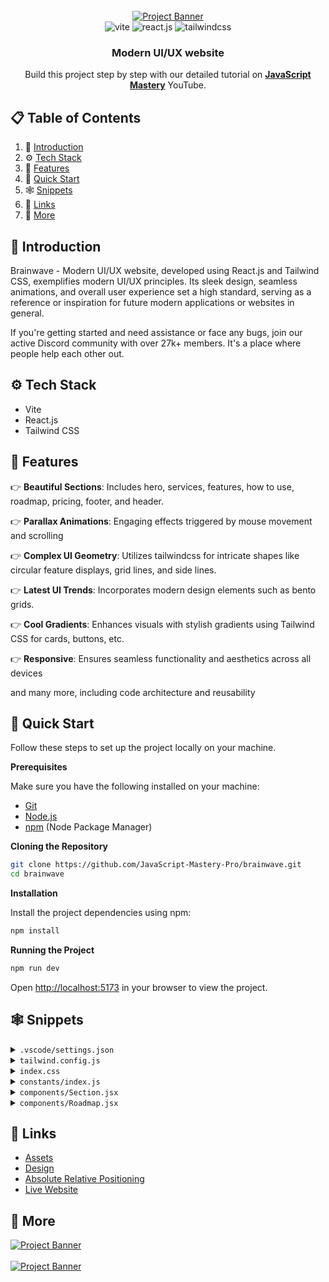<div align="center">
  <br />
    <a href="https://youtu.be/B91wc5dCEBA" target="_blank">
      <img src="https://i.ibb.co/Kqdv8j1/Image-from.png" alt="Project Banner">
    </a>
  <br />

  <div>
    <img src="https://img.shields.io/badge/-Vite-black?style=for-the-badge&logoColor=white&logo=vite&color=646CFF" alt="vite" />
    <img src="https://img.shields.io/badge/-React_JS-black?style=for-the-badge&logoColor=white&logo=react&color=61DAFB" alt="react.js" />
    <img src="https://img.shields.io/badge/-Tailwind_CSS-black?style=for-the-badge&logoColor=white&logo=tailwindcss&color=06B6D4" alt="tailwindcss" />
  </div>

  <h3 align="center">Modern UI/UX website</h3>

   <div align="center">
     Build this project step by step with our detailed tutorial on <a href="https://www.youtube.com/@javascriptmastery/videos" target="_blank"><b>JavaScript Mastery</b></a> YouTube.
    </div>
</div>

## 📋 <a name="table">Table of Contents</a>

1. 🤖 [Introduction](#introduction)
2. ⚙️ [Tech Stack](#tech-stack)
3. 🔋 [Features](#features)
4. 🤸 [Quick Start](#quick-start)
5. 🕸️ [Snippets](#snippets)
6. 🔗 [Links](#links)
7. 🚀 [More](#more)



## <a name="introduction">🤖 Introduction</a>

Brainwave - Modern UI/UX website, developed using React.js and Tailwind CSS, exemplifies modern UI/UX principles. Its sleek design, seamless animations, and overall user experience set a high standard, serving as a reference or inspiration for future modern applications or websites in general.

If you're getting started and need assistance or face any bugs, join our active Discord community with over 27k+ members. It's a place where people help each other out.

## <a name="tech-stack">⚙️ Tech Stack</a>

- Vite
- React.js
- Tailwind CSS

## <a name="features">🔋 Features</a>

👉 **Beautiful Sections**: Includes hero, services, features, how to use, roadmap, pricing, footer, and header.

👉 **Parallax Animations**: Engaging effects triggered by mouse movement and scrolling

👉 **Complex UI Geometry**: Utilizes tailwindcss for intricate shapes like circular feature displays, grid lines, and side lines.

👉 **Latest UI Trends**: Incorporates modern design elements such as bento grids.

👉 **Cool Gradients**: Enhances visuals with stylish gradients using Tailwind CSS for cards, buttons, etc.

👉 **Responsive**: Ensures seamless functionality and aesthetics across all devices

and many more, including code architecture and reusability

## <a name="quick-start">🤸 Quick Start</a>

Follow these steps to set up the project locally on your machine.

**Prerequisites**

Make sure you have the following installed on your machine:

- [Git](https://git-scm.com/)
- [Node.js](https://nodejs.org/en)
- [npm](https://www.npmjs.com/) (Node Package Manager)

**Cloning the Repository**

```bash
git clone https://github.com/JavaScript-Mastery-Pro/brainwave.git
cd brainwave
```

**Installation**

Install the project dependencies using npm:

```bash
npm install
```

**Running the Project**

```bash
npm run dev
```

Open [http://localhost:5173](http://localhost:5173) in your browser to view the project.

## <a name="snippets">🕸️ Snippets</a>

<details>
<summary><code>.vscode/settings.json</code></summary>

```json
{
  "editor.defaultFormatter": "esbenp.prettier-vscode",
  "editor.formatOnSave": true,
  "editor.codeActionsOnSave": {
    "source.fixAll.eslint": "explicit",
    "source.addMissingImports": "explicit"
  },
  "prettier.tabWidth": 2,
  "prettier.useTabs": false,
  "prettier.semi": true,
  "prettier.singleQuote": false,
  "prettier.jsxSingleQuote": false,
  "prettier.trailingComma": "es5",
  "prettier.arrowParens": "always",
  "[javascriptreact]": {
    "editor.defaultFormatter": "esbenp.prettier-vscode"
  },
  "[css]": {
    "editor.defaultFormatter": "vscode.css-language-features"
  },
  "[svg]": {
    "editor.defaultFormatter": "jock.svg"
  }
}
```

</details>

<details>
<summary><code>tailwind.config.js</code></summary>

```javascript
/** @type {import('tailwindcss').Config} */
import { fontFamily } from "tailwindcss/defaultTheme";
import plugin from "tailwindcss/plugin";

export default {
  content: [
    "./index.html",
    "./src/**/*.{js,ts,jsx,tsx}",
    "./public/assets/**/*.{js,ts,jsx,tsx}",
  ],
  theme: {
    extend: {
      colors: {
        color: {
          1: "#AC6AFF",
          2: "#FFC876",
          3: "#FF776F",
          4: "#7ADB78",
          5: "#858DFF",
          6: "#FF98E2",
        },
        stroke: {
          1: "#26242C",
        },
        n: {
          1: "#FFFFFF",
          2: "#CAC6DD",
          3: "#ADA8C3",
          4: "#757185",
          5: "#3F3A52",
          6: "#252134",
          7: "#15131D",
          8: "#0E0C15",
          9: "#474060",
          10: "#43435C",
          11: "#1B1B2E",
          12: "#2E2A41",
          13: "#6C7275",
        },
      },
      fontFamily: {
        sans: ["var(--font-sora)", ...fontFamily.sans],
        code: "var(--font-code)",
        grotesk: "var(--font-grotesk)",
      },
      letterSpacing: {
        tagline: ".15em",
      },
      spacing: {
        0.25: "0.0625rem",
        7.5: "1.875rem",
        15: "3.75rem",
      },
      opacity: {
        15: ".15",
      },
      transitionDuration: {
        DEFAULT: "200ms",
      },
      transitionTimingFunction: {
        DEFAULT: "linear",
      },
      zIndex: {
        1: "1",
        2: "2",
        3: "3",
        4: "4",
        5: "5",
      },
      borderWidth: {
        DEFAULT: "0.0625rem",
      },
      backgroundImage: {
        "radial-gradient": "radial-gradient(var(--tw-gradient-stops))",
        "conic-gradient":
          "conic-gradient(from 225deg, #FFC876, #79FFF7, #9F53FF, #FF98E2, #FFC876)",
        "benefit-card-1": "url(assets/benefits/card-1.svg)",
        "benefit-card-2": "url(assets/benefits/card-2.svg)",
        "benefit-card-3": "url(assets/benefits/card-3.svg)",
        "benefit-card-4": "url(assets/benefits/card-4.svg)",
        "benefit-card-5": "url(assets/benefits/card-5.svg)",
        "benefit-card-6": "url(assets/benefits/card-6.svg)",
      },
    },
  },
  plugins: [
    plugin(function ({ addBase, addComponents, addUtilities }) {
      addBase({});
      addComponents({
        ".container": {
          "@apply max-w-[77.5rem] mx-auto px-5 md:px-10 lg:px-15 xl:max-w-[87.5rem]":
            {},
        },
        ".h1": {
          "@apply font-semibold text-[2.5rem] leading-[3.25rem] md:text-[2.75rem] md:leading-[3.75rem] lg:text-[3.25rem] lg:leading-[4.0625rem] xl:text-[3.75rem] xl:leading-[4.5rem]":
            {},
        },
        ".h2": {
          "@apply text-[1.75rem] leading-[2.5rem] md:text-[2rem] md:leading-[2.5rem] lg:text-[2.5rem] lg:leading-[3.5rem] xl:text-[3rem] xl:leading-tight":
            {},
        },
        ".h3": {
          "@apply text-[2rem] leading-normal md:text-[2.5rem]": {},
        },
        ".h4": {
          "@apply text-[2rem] leading-normal": {},
        },
        ".h5": {
          "@apply text-2xl leading-normal": {},
        },
        ".h6": {
          "@apply font-semibold text-lg leading-8": {},
        },
        ".body-1": {
          "@apply text-[0.875rem] leading-[1.5rem] md:text-[1rem] md:leading-[1.75rem] lg:text-[1.25rem] lg:leading-8":
            {},
        },
        ".body-2": {
          "@apply font-light text-[0.875rem] leading-6 md:text-base": {},
        },
        ".caption": {
          "@apply text-sm": {},
        },
        ".tagline": {
          "@apply font-grotesk font-light text-xs tracking-tagline uppercase":
            {},
        },
        ".quote": {
          "@apply font-code text-lg leading-normal": {},
        },
        ".button": {
          "@apply font-code text-xs font-bold uppercase tracking-wider": {},
        },
      });
      addUtilities({
        ".tap-highlight-color": {
          "-webkit-tap-highlight-color": "rgba(0, 0, 0, 0)",
        },
      });
    }),
  ],
};
```

</details>

<details>
<summary><code>index.css</code></summary>

```css
@import url("https://fonts.googleapis.com/css2?family=Sora:wght@300;400;600&display=swap");
@import url("https://fonts.googleapis.com/css2?family=Source+Code+Pro:wght@400;600;700&display=swap");
@import url("https://fonts.googleapis.com/css2?family=Space+Grotesk:wght@300&display=swap");

@tailwind base;
@tailwind components;
@tailwind utilities;

:root {
  --font-sora: "Sora", sans-serif;
  --font-code: "Source Code Pro", monospace;
  --font-grotesk: "Space Grotesk", sans-serif;
}

* {
  scroll-behavior: smooth;
}

@layer base {
  body {
    @apply font-sans bg-n-8 text-n-1 text-base;
  }
}

.rotate-45 {
  @apply rotate-[45deg];
}

.rotate-90 {
  @apply rotate-[90deg];
}

.rotate-135 {
  @apply rotate-[135deg];
}

.rotate-180 {
  @apply rotate-[180deg];
}

.rotate-225 {
  @apply rotate-[225deg];
}

.rotate-270 {
  @apply rotate-[270deg];
}

.rotate-315 {
  @apply rotate-[315deg];
}

.rotate-360 {
  @apply rotate-[360deg];
}

.-rotate-45 {
  @apply rotate-[-45deg];
}

.-rotate-90 {
  @apply rotate-[-90deg];
}

.-rotate-135 {
  @apply rotate-[-135deg];
}

.-rotate-180 {
  @apply rotate-[-180deg];
}

.-rotate-225 {
  @apply rotate-[-225deg];
}

.-rotate-270 {
  @apply rotate-[-270deg];
}

.-rotate-315 {
  @apply rotate-[-315deg];
}

.-rotate-360 {
  @apply rotate-[-360deg];
}
```

</details>

<details>
<summary><code>constants/index.js</code></summary>

```javascript
import {
  benefitIcon1,
  benefitIcon2,
  benefitIcon3,
  benefitIcon4,
  benefitImage2,
  chromecast,
  disc02,
  discord,
  discordBlack,
  facebook,
  figma,
  file02,
  framer,
  homeSmile,
  instagram,
  notification2,
  notification3,
  notification4,
  notion,
  photoshop,
  plusSquare,
  protopie,
  raindrop,
  recording01,
  recording03,
  roadmap1,
  roadmap2,
  roadmap3,
  roadmap4,
  searchMd,
  slack,
  sliders04,
  telegram,
  twitter,
  yourlogo,
} from "../../public/assets";

export const navigation = [
  {
    id: "0",
    title: "Features",
    url: "#features",
  },
  {
    id: "1",
    title: "Pricing",
    url: "#pricing",
  },
  {
    id: "2",
    title: "How to use",
    url: "#how-to-use",
  },
  {
    id: "3",
    title: "Roadmap",
    url: "#roadmap",
  },
  {
    id: "4",
    title: "New account",
    url: "#signup",
    onlyMobile: true,
  },
  {
    id: "5",
    title: "Sign in",
    url: "#login",
    onlyMobile: true,
  },
];

export const heroIcons = [homeSmile, file02, searchMd, plusSquare];

export const notificationImages = [notification4, notification3, notification2];

export const companyLogos = [yourlogo, yourlogo, yourlogo, yourlogo, yourlogo];

export const brainwaveServices = [
  "Photo generating",
  "Photo enhance",
  "Seamless Integration",
];

export const brainwaveServicesIcons = [
  recording03,
  recording01,
  disc02,
  chromecast,
  sliders04,
];

export const roadmap = [
  {
    id: "0",
    title: "Voice recognition",
    text: "Enable the chatbot to understand and respond to voice commands, making it easier for users to interact with the app hands-free.",
    date: "May 2023",
    status: "done",
    imageUrl: roadmap1,
    colorful: true,
  },
  {
    id: "1",
    title: "Gamification",
    text: "Add game-like elements, such as badges or leaderboards, to incentivize users to engage with the chatbot more frequently.",
    date: "May 2023",
    status: "progress",
    imageUrl: roadmap2,
  },
  {
    id: "2",
    title: "Chatbot customization",
    text: "Allow users to customize the chatbot's appearance and behavior, making it more engaging and fun to interact with.",
    date: "May 2023",
    status: "done",
    imageUrl: roadmap3,
  },
  {
    id: "3",
    title: "Integration with APIs",
    text: "Allow the chatbot to access external data sources, such as weather APIs or news APIs, to provide more relevant recommendations.",
    date: "May 2023",
    status: "progress",
    imageUrl: roadmap4,
  },
];

export const collabText =
  "With smart automation and top-notch security, it's the perfect solution for teams looking to work smarter.";

export const collabContent = [
  {
    id: "0",
    title: "Seamless Integration",
    text: collabText,
  },
  {
    id: "1",
    title: "Smart Automation",
  },
  {
    id: "2",
    title: "Top-notch Security",
  },
];

export const collabApps = [
  {
    id: "0",
    title: "Figma",
    icon: figma,
    width: 26,
    height: 36,
  },
  {
    id: "1",
    title: "Notion",
    icon: notion,
    width: 34,
    height: 36,
  },
  {
    id: "2",
    title: "Discord",
    icon: discord,
    width: 36,
    height: 28,
  },
  {
    id: "3",
    title: "Slack",
    icon: slack,
    width: 34,
    height: 35,
  },
  {
    id: "4",
    title: "Photoshop",
    icon: photoshop,
    width: 34,
    height: 34,
  },
  {
    id: "5",
    title: "Protopie",
    icon: protopie,
    width: 34,
    height: 34,
  },
  {
    id: "6",
    title: "Framer",
    icon: framer,
    width: 26,
    height: 34,
  },
  {
    id: "7",
    title: "Raindrop",
    icon: raindrop,
    width: 38,
    height: 32,
  },
];

export const pricing = [
  {
    id: "0",
    title: "Basic",
    description: "AI chatbot, personalized recommendations",
    price: "0",
    features: [
      "An AI chatbot that can understand your queries",
      "Personalized recommendations based on your preferences",
      "Ability to explore the app and its features without any cost",
    ],
  },
  {
    id: "1",
    title: "Premium",
    description: "Advanced AI chatbot, priority support, analytics dashboard",
    price: "9.99",
    features: [
      "An advanced AI chatbot that can understand complex queries",
      "An analytics dashboard to track your conversations",
      "Priority support to solve issues quickly",
    ],
  },
  {
    id: "2",
    title: "Enterprise",
    description: "Custom AI chatbot, advanced analytics, dedicated account",
    price: null,
    features: [
      "An AI chatbot that can understand your queries",
      "Personalized recommendations based on your preferences",
      "Ability to explore the app and its features without any cost",
    ],
  },
];

export const benefits = [
  {
    id: "0",
    title: "Ask anything",
    text: "Lets users quickly find answers to their questions without having to search through multiple sources.",
    backgroundUrl: "assets/benefits/card-1.svg",
    iconUrl: benefitIcon1,
    imageUrl: benefitImage2,
  },
  {
    id: "1",
    title: "Improve everyday",
    text: "The app uses natural language processing to understand user queries and provide accurate and relevant responses.",
    backgroundUrl: "assets/benefits/card-2.svg",
    iconUrl: benefitIcon2,
    imageUrl: benefitImage2,
    light: true,
  },
  {
    id: "2",
    title: "Connect everywhere",
    text: "Connect with the AI chatbot from anywhere, on any device, making it more accessible and convenient.",
    backgroundUrl: "assets/benefits/card-3.svg",
    iconUrl: benefitIcon3,
    imageUrl: benefitImage2,
  },
  {
    id: "3",
    title: "Fast responding",
    text: "Lets users quickly find answers to their questions without having to search through multiple sources.",
    backgroundUrl: "assets/benefits/card-4.svg",
    iconUrl: benefitIcon4,
    imageUrl: benefitImage2,
    light: true,
  },
  {
    id: "4",
    title: "Ask anything",
    text: "Lets users quickly find answers to their questions without having to search through multiple sources.",
    backgroundUrl: "assets/benefits/card-5.svg",
    iconUrl: benefitIcon1,
    imageUrl: benefitImage2,
  },
  {
    id: "5",
    title: "Improve everyday",
    text: "The app uses natural language processing to understand user queries and provide accurate and relevant responses.",
    backgroundUrl: "assets/benefits/card-6.svg",
    iconUrl: benefitIcon2,
    imageUrl: benefitImage2,
  },
];

export const socials = [
  {
    id: "0",
    title: "Discord",
    iconUrl: discordBlack,
    url: "#",
  },
  {
    id: "1",
    title: "Twitter",
    iconUrl: twitter,
    url: "#",
  },
  {
    id: "2",
    title: "Instagram",
    iconUrl: instagram,
    url: "#",
  },
  {
    id: "3",
    title: "Telegram",
    iconUrl: telegram,
    url: "#",
  },
  {
    id: "4",
    title: "Facebook",
    iconUrl: facebook,
    url: "#",
  },
];
```

</details>

<details>
<summary><code>components/Section.jsx</code></summary>

```javascript
import SectionSvg from "../../public/assets/svg/SectionSvg";

const Section = ({
  className,
  id,
  crosses,
  crossesOffset,
  customPaddings,
  children,
}) => (
  <div
    id={id}
    className={`relative 
    ${
      customPaddings ||
      `py-10 lg:py-16 xl:py-20 ${crosses ? "lg:py-32 xl:py-40" : ""}`
    } ${className || ""}`}
  >
    {children}

    <div className="hidden absolute top-0 left-5 w-0.25 h-full bg-stroke-1 pointer-events-none md:block lg:left-7.5 xl:left-10" />
    <div className="hidden absolute top-0 right-5 w-0.25 h-full bg-stroke-1 pointer-events-none md:block lg:right-7.5 xl:right-10" />

    {crosses && (
      <>
        <div
          className={`hidden absolute top-0 left-7.5 right-7.5 h-0.25 bg-stroke-1 ${
            crossesOffset && crossesOffset
          } pointer-events-none lg:block xl:left-10 right-10`}
        />
        <SectionSvg crossesOffset={crossesOffset} />
      </>
    )}
  </div>
);

export default Section;
```

</details>

<details>
<summary><code>components/Roadmap.jsx</code></summary>

```javascript
import Button from "./Button";
import Heading from "./Heading";
import Section from "./Section";
import Tagline from "./TagLine";
import { roadmap } from "../constants";
import { check2, grid, loading1 } from "../../public/assets";
import { Gradient } from "./design/Roadmap";

const Roadmap = () => (
  <Section className="overflow-hidden" id="roadmap">
    <div className="container md:pb-10">
      <Heading tag="Ready to get started" title="What we’re working on" />

      <div className="relative grid gap-6 md:grid-cols-2 md:gap-4 md:pb-[7rem]">
        {roadmap.map((item) => {
          const status = item.status === "done" ? "Done" : "In progress";

          return (
            <div
              className={`md:flex even:md:translate-y-[7rem] p-0.25 rounded-[2.5rem] ${
                item.colorful ? "bg-conic-gradient" : "bg-n-6"
              }`}
              key={item.id}
            >
              <div className="relative p-8 bg-n-8 rounded-[2.4375rem] overflow-hidden xl:p-15">
                <div className="absolute top-0 left-0 max-w-full">
                  <img
                    className="w-full"
                    src={grid}
                    width={550}
                    height={550}
                    alt="Grid"
                  />
                </div>
                <div className="relative z-1">
                  <div className="flex items-center justify-between max-w-[27rem] mb-8 md:mb-20">
                    <Tagline>{item.date}</Tagline>

                    <div className="flex items-center px-4 py-1 bg-n-1 rounded text-n-8">
                      <img
                        className="mr-2.5"
                        src={item.status === "done" ? check2 : loading1}
                        width={16}
                        height={16}
                        alt={status}
                      />
                      <div className="tagline">{status}</div>
                    </div>
                  </div>

                  <div className="mb-10 -my-10 -mx-15">
                    <img
                      className="w-full"
                      src={item.imageUrl}
                      width={628}
                      height={426}
                      alt={item.title}
                    />
                  </div>
                  <h4 className="h4 mb-4">{item.title}</h4>
                  <p className="body-2 text-n-4">{item.text}</p>
                </div>
              </div>
            </div>
          );
        })}

        <Gradient />
      </div>

      <div className="flex justify-center mt-12 md:mt-15 xl:mt-20">
        <Button href="/roadmap">Our roadmap</Button>
      </div>
    </div>
  </Section>
);

export default Roadmap;
```

</details>

## <a name="links">🔗 Links</a>

- [Assets](https://drive.google.com/file/d/1JKzwPl_hnpjIlNbwfjMagb4HosxnyXbf/view?usp=sharing)
- [Design](https://drive.google.com/file/d/15WJMOchujvaQ7Kg9e0nGeGR7G7JOeX1K/view?usp=sharing)
- [Absolute Relative Positioning](https://css-tricks.com/absolute-positioning-inside-relative-positioning/)
- [Live Website](https://jsm-brainwave.com/)

## <a name="more">🚀 More</a>


<a href="https://jsmastery.pro/next14" target="_blank">
<img src="https://github.com/sujatagunale/EasyRead/assets/151519281/557837ce-f612-4530-ab24-189e75133c71" alt="Project Banner">
</a>

<br />
<br />


<a href="https://www.jsmastery.pro/masterclass" target="_blank">
<img src="https://github.com/sujatagunale/EasyRead/assets/151519281/fed352ad-f27b-400d-9b8f-c7fe628acb84" alt="Project Banner">
</a>

#
